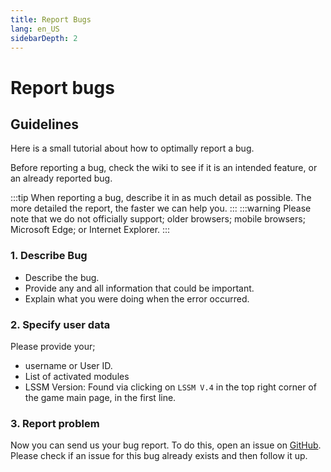 ```yaml
---
title: Report Bugs
lang: en_US
sidebarDepth: 2
---
```


# Report bugs

## Guidelines
Here is a small tutorial about how to optimally report a bug.

Before reporting a bug, check the wiki to see if it is an intended feature, or an already reported bug.

:::tip
When reporting a bug, describe it in as much detail as possible. The more detailed the report, the faster we can help you.
:::
:::warning
Please note that we do not officially support; older browsers; mobile browsers; Microsoft Edge; or Internet Explorer.
:::

### 1. Describe Bug
* Describe the bug. 
* Provide any and all information that could be important. 
* Explain what you were doing when the error occurred.

### 2. Specify user data
Please provide your;
* username or User ID.
* List of activated modules
* LSSM Version: Found via clicking on `LSSM V.4` in the top right corner of the game main page, in the first line.

### 3. Report problem
Now you can send us your bug report. To do this, open an issue on [GitHub][github.issues]. Please check if an issue for this bug already exists and then follow it up.

<!-- ==START_FOOTER== Do NOT edit anything below this line! Any edits will be removed as content is auto generated! -->
[lssm.status]: https://status.lss-manager.de/
[lssm.discord]: https://discord.gg/RcTNjpB
[lssm.userscript]: https://v4.lss-manager.de/lssm-v4.user.js
[lssm.donations]: https://donate.lss-manager.de/
[docs]: https://docs.lss-manager.de/
[docs.home]: /en_US/
[docs.apps]: /en_US/apps.md
[docs.appstore]: /en_US/appstore.md
[docs.bugs]: /en_US/bugs.md
[docs.error_report]: /en_US/error_report.md
[docs.faq]: /en_US/faq.md
[docs.metadata]: /en_US/metadata.md
[docs.other]: /en_US/other.md
[docs.settings]: /en_US/settings.md
[docs.suggestions]: /en_US/suggestions.md
[docs.support]: /en_US/support.md
[games.self]: https://missionchief.com
[tampermonkey]: https://tampermonkey.net/
[github]: https://github.com/LSS-Manager/LSSM-V.4
[github.issues]: https://github.com/LSS-Manager/LSSM-V.4/issues
[github.issues.open]: https://github.com/LSS-Manager/LSSM-V.4/issues?q=is%3Aissue+is%3Aopen+label%3Abug